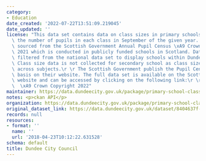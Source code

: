 ```yaml
---
category:
- Education
date_created: '2022-07-22T13:51:09.219045'
date_updated: ''
license: "This data set contains data on class sizes in primary schools it displays\
  \ the number of pupils in each class in September of the given year. The data is\
  \ sourced from the Scottish Government Annual Pupil Census \xA9 Crown Copyright\
  \ 2021 which is conducted in publicly funded schools in Scotland. Data has been\
  \ filtered from the national data set to display schools within Dundee City only.\
  \ Class size data is not collected for secondary school as class size varies widely\
  \ across subjects.\r \r The Scottish Government publish the Pupil Census on an annual\
  \ basis on their website. The full data set is available on the Scottish Government\
  \ website and can be accessed by clicking on the following link:\r \r \r  https://www.gov.scot/publications/primary-school-class-sizes/\
  \  \xA9 Crown Copyright 2022"
maintainer: https://data.dundeecity.gov.uk/package/primary-school-class-sizes
notes: <p>ckan API</p>
organization: https://data.dundeecity.gov.uk/package/primary-school-class-sizes
original_dataset_link: https://data.dundeecity.gov.uk/dataset/8404637f-dca8-40a9-a496-40a8af9720a5/resource/672d7151-0442-43b5-be5a-59906bd24a3d/download/scot_govt_primary_class_2021.csv
records: null
resources:
- format: ''
  name: ''
  url: '2018-04-23T10:12:22.631528'
schema: default
title: Dundee City Council
---
```

